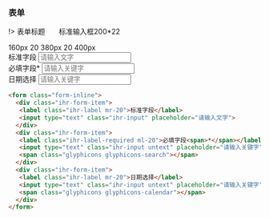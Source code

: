 ### 表单

!> <span class="text-theme">表单标题&nbsp;&nbsp;&nbsp;&nbsp;&nbsp;&nbsp;&nbsp;标准输入框200*22</span>

<!-- <iframe src="../form-style/form-style.html" width="100%" style="border:none;height:1750px"></iframe> -->
<div class="inline-mark">
  <span class="part1">160px</span>
  <span class="part2">20</span>
  <span class="part3">380px</span>
  <span class="part4">20</span>
  <span class="part5">400px</span>
</div>
<form class="form-inline">
  <div class="ihr-form-item">
   <label class="ihr-label mr-20">标准字段</label>
   <input type="text" class="ihr-input" placeholder="请输入文字">
  </div>
  <div class="ihr-form-item">
   <label class="ihr-label-required ml-20">必填字段<span>*</span></label>
   <input type="text" class="ihr-input untext" placeholder="请输入关键字">
   <span class="glyphicons glyphicons-search"></span>
  </div>
  <div class="ihr-form-item">
   <label class="ihr-label mr-20">日期选择</label>
   <input type="text" class="ihr-input untext" placeholder="请输入关键字">
   <span class="glyphicons glyphicons-calendar"></span>
  </div>
</form>

```html
<form class="form-inline">
  <div class="ihr-form-item">
   <label class="ihr-label mr-20">标准字段</label>
   <input type="text" class="ihr-input" placeholder="请输入文字">
  </div>
  <div class="ihr-form-item">
   <label class="ihr-label-required ml-20">必填字段<span>*</span></label>
   <input type="text" class="ihr-input untext" placeholder="请输入关键字">
   <span class="glyphicons glyphicons-search"></span>
  </div>
  <div class="ihr-form-item">
   <label class="ihr-label mr-20">日期选择</label>
   <input type="text" class="ihr-input untext" placeholder="请输入关键字">
   <span class="glyphicons glyphicons-calendar"></span>
  </div>
</form>
```